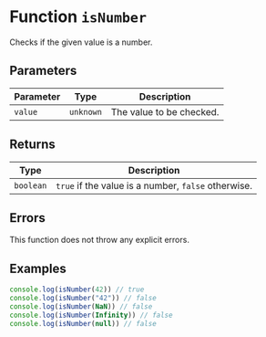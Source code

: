 # Function `isNumber`

Checks if the given value is a number.

## Parameters

| Parameter | Type      | Description              |
| --------- | --------- | ------------------------ |
| `value`   | `unknown` | The value to be checked. |

## Returns

| Type      | Description                                         |
| --------- | --------------------------------------------------- |
| `boolean` | `true` if the value is a number, `false` otherwise. |

## Errors

This function does not throw any explicit errors.

## Examples

```typescript
console.log(isNumber(42)) // true
console.log(isNumber("42")) // false
console.log(isNumber(NaN)) // false
console.log(isNumber(Infinity)) // false
console.log(isNumber(null)) // false
```
